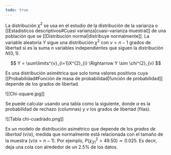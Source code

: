 ```yaml
---
todo: true
---
```


La distribución $\chi^2$ se usa en el estudio de la distribución de la varianza o [[Estadísticos descriptivos#Cuasi varianza|cuasi-varianza muestral]] de una población que se [[Distribución normal|distribuye normalmente]]. La variable aleatoria $Y$ sigue una distribución $\chi^2$ con $v = n-1$ grados de libertad si es la suma $n$ variables independientes que siguen la distribución $N(0,1)$.

$$
Y = \sum\limits^{v}_{i=1}X^{2}_{i} \Rightarrow Y \sim \chi^{2}_{v}
$$

Es una distribución asimétrica que solo toma valores positivos cuya [[Probabilidad#Función de masa de probabilidad|función de probabilidad]] depende de los grados de libertad.

![[Chi-square.jpg]]

Se puede calcular usando una tabla como la siguiente, donde $\alpha$ es la probabilidad de rechazo (columnas) y $v$ los grados de libertad (filas).

![[Tabla chi-cuadrado.png]]

Es un modelo de distribución asimétrico que depende de los *grados de libertad* ($v/\alpha$), medida que normalmente está relacionada con el tamaño  de la muestra ($v/\alpha = n-1$). Por ejemplo, $P(\chi^{2}_{31} > 49.50) \simeq 0.025$. Es decir, deja una cola con alrededor de un $2.5\%$ de los datos.